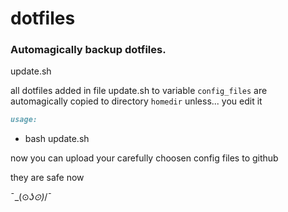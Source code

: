 # dotfiles


### Automagically backup dotfiles.

update.sh

all dotfiles added in file update.sh to variable `config_files` are automagically copied to directory `homedir` unless... you edit it

```markdown
usage:
```
* bash update.sh

now you can upload your carefully choosen config files to github

they are safe now

¯\_(⊙_ʖ⊙)_/¯

